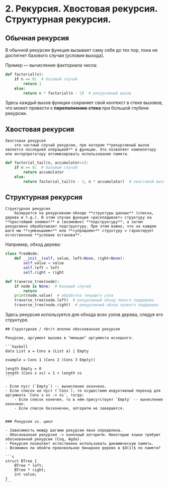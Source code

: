 # 2. Рекурсия. Хвостовая рекурсия. Структурная рекурсия.

## Обычная рекурсия

В обычной рекурсии функция вызывает саму себя до тех пор, пока не достигнет базового случая (условия выхода). 

Пример — вычисление факториала числа:

```python
def factorial(n):
    if n == 0:  # базовый случай
        return 1
    else:
        return n * factorial(n - 1)  # рекурсивный вызов
```

Здесь каждый вызов функции сохраняет свой контекст в стеке вызовов, что может привести к **переполнению стека** при большой глубине рекурсии.

## Хвостовая рекурсия

```{glossary}
Хвостовая рекурсия 
    это частный случай рекурсии, при котором **рекурсивный вызов является последней операцией** в функции. Это позволяет компилятору или интерпретатору оптимизировать использование памяти.
```

```python
def factorial_tail(n, accumulator=1):
    if n == 0:  # базовый случай
        return accumulator
    else:
        return factorial_tail(n - 1, n * accumulator)  # хвостовой вызов
```

## Структурная рекурсия

```{glossary}
Структурная рекурсия
    базируется на рекурсивном обходе **структуры данных** (списка, дерева и т.д.). В этом случае функция «раскладывает» структуру на **простейший элемент** и (возможно) **подструктуру**, а затем рекурсивно обрабатывает подструктуру. При этом важно, что на каждом шаге мы **«уменьшаем»** или **«упрощаем»** структуру = гарантирует естественное **условие останова**.
```

Например, обход дерева:

```python
class TreeNode:
    def __init__(self, value, left=None, right=None):
        self.value = value
        self.left = left
        self.right = right

def traverse_tree(node):
    if node is None:  # базовый случай
        return
    print(node.value)  # обработка текущего узла
    traverse_tree(node.left)  # рекурсивный обход левого поддерева
    traverse_tree(node.right)  # рекурсивный обход правого поддерева
```

Здесь рекурсия используется для обхода всех узлов дерева, следуя его структуре.

````{dropdown} Лекция Пенской А. В.
## Структурная / <br/> вполне обоснованная рекурсия

Рекурсия, аргумент вызова в "меньше" аргумента исходного.

```haskell
data List a = Cons a (List a) | Empty

example = Cons 1 (Cons 2 (Cons 3 Empty))

length Empty = 0
length (Cons x xs) = 1 + length xs
```

- Если пуст (`Empty`) -- вычисление окончено.
- Если список не пуст (`Cons`), то осуществим индуктивный переход для аргумента `Cons x xs -> xs`, тогда:
    - Если список конечен, то в нём присутствует `Empty` -- вычисление окончено.
    - Если список бесконечен, алгоритм не завершится.


### Рекурсия vs. цикл

- Зависимость между шагами рекурсии явно определена.
- Обоснованная рекурсия -> конечный алгоритм. Некоторые языки требуют обоснованной рекурсии (Coq, Agda).
- Рекурсия позволяет естественно использовать динамическую память.
- Возможно ли обойти произвольное бинарное дерево в $O(1)$ по памяти?

```c
struct BTree {
    BTree * left;
    BTree * right;
    int value;
}
```
````